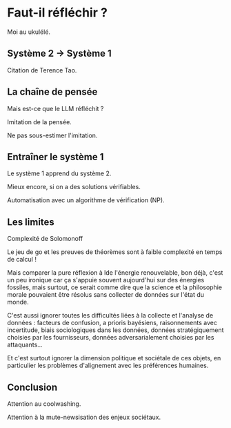 # Faut-il réfléchir ?

Moi au ukulélé.


## Système 2 -> Système 1

Citation de Terence Tao.


## La chaîne de pensée

Mais est-ce que le LLM réfléchit ?

Imitation de la pensée.

Ne pas sous-estimer l'imitation.


## Entraîner le système 1

Le système 1 apprend du système 2.

Mieux encore, si on a des solutions vérifiables.

Automatisation avec un algorithme de vérification (NP).


## Les limites

Complexité de Solomonoff

Le jeu de go et les preuves de théorèmes sont à faible complexité en temps de calcul !

Mais comparer la pure réflexion à lde l'énergie renouvelable,
bon déjà, c'est un peu ironique car ça s'appuie souvent aujourd'hui sur des énergies fossiles,
mais surtout, ce serait comme dire que la science et la philosophie morale
pouvaient être résolus sans collecter de données sur l'état du monde.

C'est aussi ignorer toutes les difficultés liées à la collecte et l'analyse de données :
facteurs de confusion, a prioris bayésiens, raisonnements avec incertitude,
biais sociologiques dans les données,
données stratégiquement choisies par les fournisseurs,
données adversarialement choisies par les attaquants...

Et c'est surtout ignorer la dimension politique et sociétale de ces objets,
en particulier les problèmes d'alignement avec les préférences humaines.


## Conclusion

Attention au coolwashing.

Attention à la mute-newsisation des enjeux sociétaux.

